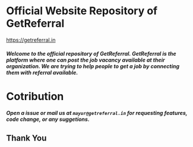 # Official Website Repository of GetReferral
https://getreferral.in
##### Welcome to the official repository of GetReferral. GetReferral is the platform where one can post the job vacancy available at their organization. We are trying to help people to get a job by connecting them with referral available.
#
# Cotribution
##### Open a issue or mail us at `mayur@getreferral.in` for requesting features, code change, or any suggetions.

## Thank You
